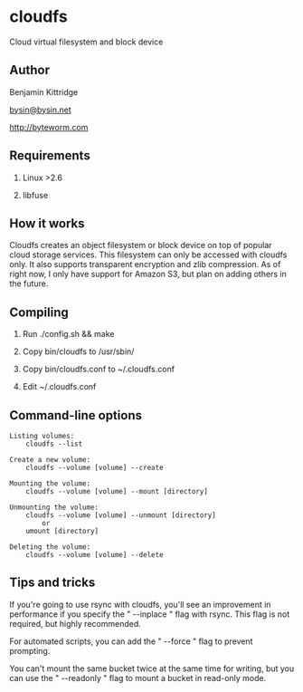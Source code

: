 
cloudfs
====
Cloud virtual filesystem and block device


Author
----
Benjamin Kittridge

bysin@bysin.net

http://byteworm.com


Requirements
----
1. Linux >2.6

2. libfuse


How it works
----
Cloudfs creates an object filesystem or block device on top of
popular cloud storage services.  This filesystem can only be
accessed with cloudfs only.  It also supports transparent encryption
and zlib compression. As of right now, I only have support
for Amazon S3, but plan on adding others in the future.


Compiling
----
1. Run ./config.sh && make

2. Copy bin/cloudfs to /usr/sbin/

3. Copy bin/cloudfs.conf to ~/.cloudfs.conf

4. Edit ~/.cloudfs.conf


Command-line options
----
    Listing volumes:
    	cloudfs --list
	
    Create a new volume:
    	cloudfs --volume [volume] --create
	
    Mounting the volume:
    	cloudfs --volume [volume] --mount [directory]
	
    Unmounting the volume:
    	cloudfs --volume [volume] --unmount [directory]
    		or
    	umount [directory]
	
    Deleting the volume:
    	cloudfs --volume [volume] --delete


Tips and tricks
----
If you're going to use rsync with cloudfs, you'll see an improvement in
performance if you specify the " --inplace " flag with rsync. This
flag is not required, but highly recommended.

For automated scripts, you can add the " --force " flag to prevent
prompting.

You can't mount the same bucket twice at the same time for writing,
but you can use the " --readonly " flag to mount a bucket in read-only
mode.


